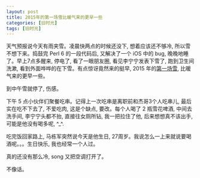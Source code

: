 ```yaml
---
layout: post
title: 2015年的第一场雪比暖气来的更早一些
categories: [旧时光]
tags: [旧时光]
---
```


天气预报说今天有雨夹雪。凌晨快两点的时候还没下, 想着应该还不够冷, 所以雪不想下来。捣鼓完 Perl 6 的一段代码后, 又解决了一个 iOS 中的 bug, 晚晚地睡了。早上7点多醒来, 停电了, 看了一眼朋友圈, 看见李宁宁发表下雪了, 跑到卫生间洗漱, 看到外面哗哗的在下雪。有点惊讶竟然来的挺早, 2015 年的[第一场雪](), 比暖气来的更早一些。

到中午雪就停了, 伤感。

下午 5 点小伙伴们聚餐吃串。记得上一次吃串是离职前和杰哥3个人吃串儿, 最后实在吃不下去了, 不爱吃肉, 这是个缺点, 要改。每个人喝了 2 瓶雪花啤酒, 中间去洗手间, 李宁宁头都不抬, 直接往女厕所钻, 我一把拉住了他, 后来想想真不该出手, 可能是他没有喝多呢, ^_^.

吃完饭回家路上, 马栋军突然说今天是他生日, 27周岁。我说怎么一上来就说要喝酒呢。。。生日快乐, 我也经常一个人过。

真的还没有那么冷, song 又把空调打开了。

不像话。